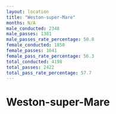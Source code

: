 ```yaml
---
layout: location
title: "Weston-super-Mare"
months: N/A
male_conducted: 2348
male_passes: 1381
male_passes_rate_percentage: 58.8
female_conducted: 1850
female_passes: 1041
female_pass_rate_percentage: 56.3
total_conducted: 4198
total_passes: 2422
total_pass_rate_percentage: 57.7
---
```


# Weston-super-Mare
